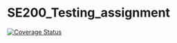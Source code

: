 # SE200_Testing_assignment

[![Coverage Status](https://coveralls.io/repos/github/EeroSan/SE200_Testing_assignment/badge.svg?branch=main&kill_cache=1)](https://coveralls.io/github/EeroSan/SE200_Testing_assignment?branch=main)
